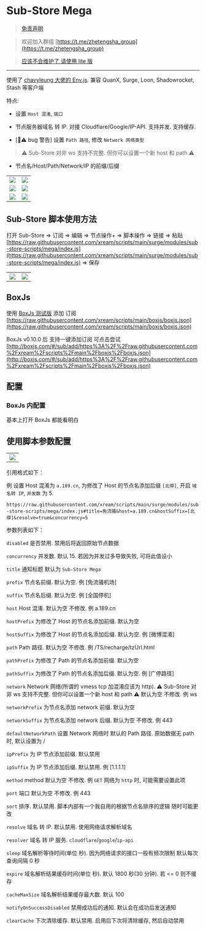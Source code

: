 # Sub-Store Mega

> [免责声明](https://github.com/xream/scripts/blob/main/README.md)

> 欢迎加入群组 [https://t.me/zhetengsha_group](https://t.me/zhetengsha_group)

> [应该不会维护了 请使用 lite 版](https://github.com/xream/scripts/tree/main/surge/modules/sub-store-scripts/lite)

---

使用了 [chavyleung 大佬的 Env.js](https://github.com/chavyleung/scripts/blob/master/Env.js). 兼容 QuanX, Surge, Loon, Shadowrocket, Stash 等客户端

特点:

- 设置 `Host 混淆`, `端口`

- 节点服务器域名 转 IP. 对接 Cloudflare/Google/IP-API. 支持并发. 支持缓存.

- [🐞⚠️ bug 警告] 设置 `Path 路径`, 修改 `Network 网络类型`

> ⚠️ Sub-Store 对非 ws 支持不完整. 但你可以设置一个新 host 和 path ⚠️

- 节点名/Host/Path/Network/IP 的前缀/后缀

<table>
  <tr>
    <td valign="top"><img src="screenshots/10.png"></td>
    <td valign="top"><img src="screenshots/9.png"></td>
  </tr>
  <tr>
    <td valign="top"><img src="screenshots/7.png"></td>
    <td valign="top"><img src="screenshots/1.png"></td>
  </tr>
  <tr>
    <td valign="top"><img src="screenshots/2.png"></td>
    <td valign="top"><img src="screenshots/3.png"></td>
  </tr>
</table>

## Sub-Store 脚本使用方法

打开 Sub-Store => 订阅 => 编辑 => 节点操作+ => 脚本操作 => 链接 => 粘贴 [https://raw.githubusercontent.com/xream/scripts/main/surge/modules/sub-store-scripts/mega/index.js](https://raw.githubusercontent.com/xream/scripts/main/surge/modules/sub-store-scripts/mega/index.js) => 保存

<table>
  <tr>
    <td valign="top"><img src="screenshots/5.png"></td>
    <td valign="top"><img src="screenshots/6.png"></td>
  </tr>
  
</table>

## BoxJs

使用 [BoxJs 测试版](https://chavyleung.gitbook.io/boxjs) 添加 订阅 [https://raw.githubusercontent.com/xream/scripts/main/boxjs/boxjs.json](https://raw.githubusercontent.com/xream/scripts/main/boxjs/boxjs.json)

BoxJs v0.10.0 后 支持一键添加订阅 可点击尝试 [http://boxjs.com/#/sub/add/https%3A%2F%2Fraw.githubusercontent.com%2Fxream%2Fscripts%2Fmain%2Fboxjs%2Fboxjs.json](http://boxjs.com/#/sub/add/https%3A%2F%2Fraw.githubusercontent.com%2Fxream%2Fscripts%2Fmain%2Fboxjs%2Fboxjs.json)

## 配置

### BoxJs 内配置

基本上打开 BoxJs 都能看明白

## 使用脚本参数配置

<table>
  <tr>
    <td valign="top"><img src="screenshots/8.png"></td>
  </tr>
</table>

引用格式如下：

例 设置 Host 混淆为 `a.189.cn`, 为修改了 Host 的节点名添加后缀 `[北停]`, 开启 `域名转 IP`, `并发数` 为 5.

`https://raw.githubusercontent.com/xream/scripts/main/surge/modules/sub-store-scripts/mega/index.js#title=免流骚&host=a.189.cn&hostSuffix=[北停]&resolve=true&concurrency=5`

参数列表如下：

`disabled` 是否禁用. 禁用后将返回原始节点数据

`concurrency` 并发数. 默认 15. 若因为并发过多导致失败, 可将此值设小

`title` 通知标题 默认为 `Sub-Store Mega`

`prefix` 节点名前缀. 默认为空. 例 [免流骚机场]

`suffix` 节点名后缀. 默认为空. 例 [全国停机]

`host` Host 混淆. 默认为空 不修改. 例 a.189.cn

`hostPrefix` 为修改了 Host 的节点名添加前缀. 默认为空

`hostSuffix` 为修改了 Host 的节点名添加后缀. 默认为空. 例 [微博混淆]

`path` Path 路径. 默认为空 不修改. 例 /TS/recharge/tzUrl.html

`pathPrefix` 为修改了 Path 的节点名添加前缀. 默认为空

`pathSuffix` 为修改了 Path 的节点名添加后缀. 默认为空. 例 [广停路径]

`network` Network 网络(所谓的 vmess tcp 加混淆应该为 http). ⚠️ Sub-Store 对非 ws 支持不完整. 但你可以设置一个新 host 和 path ⚠️ 默认为空 不修改. 例 ws

`networkPrefix` 为节点名添加 network 前缀. 默认为空

`networkSuffix` 为节点名添加 network 后缀. 默认为空 不修改. 例 443

`defaultNetworkPath` 设置 Network 网络时 默认的 Path 路径. 原始数据无 path 时, 默认设置为 /

`ipPrefix` 为 IP 节点添加前缀. 默认禁用

`ipSuffix` 为 IP 节点添加后缀. 默认禁用. 例 [1.1.1.1]

`method` method 默认为空 不修改. 例 `GET` 网络为 `http` 时, 可能需要设置此项

`port` 端口 默认为空 不修改. 例 443

`sort` 排序. 默认禁用. 脚本内部有一个我自用的根据节点名排序的逻辑 随时可能更改

`resolve` 域名 转 IP. 默认禁用. 使用网络请求解析域名

`resolver` 域名 转 IP 服务. `cloudflare`/`google`/`ip-api`

`sleep` 域名解析等待时间(单位 秒). 因为网络请求的接口一般有频次限制 默认每次查询间隔 0 秒

`expire` 域名解析结果缓存时间(单位 秒). 默认 1800 秒(30 分钟). 若 <= 0 则不缓存

`cacheMaxSize` 域名解析结果缓存最大数. 默认 100

`notifyOnSuccessDisabled` 禁用成功后的通知. 默认会在成功后发送通知

`clearCache` 下次清除缓存. 默认禁用. 启用后下次将清除缓存, 然后自动禁用
